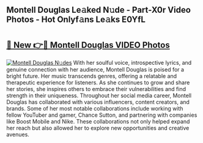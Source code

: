 ## Montell Douglas Le𝚊ked N𝚞de - Part-X0r Video Photos - Hot Onlyf𝚊ns Le𝚊ks E0YfL

# <h2><a href="http://ab63021.deff.icu/?id=Montell+Douglas">🔗 New 👉🔴 Montell Douglas VIDEO Photos</a></h2>

[![Montell Douglas N𝚞des](https://i.imgur.com/rIISA9y.gif)](http://ab63021.deff.icu/?id=Montell+Douglas)
With her soulful voice, introspective lyrics, and genuine connection with her audience, Montell Douglas is poised for a bright future. Her music transcends genres, offering a relatable and therapeutic experience for listeners. As she continues to grow and share her stories, she inspires others to embrace their vulnerabilities and find strength in their uniqueness. Throughout her social media career, Montell Douglas has collaborated with various influencers, content creators, and brands. Some of her most notable collaborations include working with fellow YouTuber and gamer, Chance Sutton, and partnering with companies like Boost Mobile and Nike. These collaborations not only helped expand her reach but also allowed her to explore new opportunities and creative avenues.
